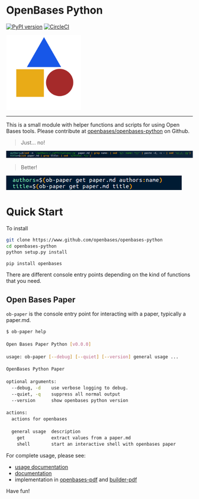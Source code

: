 # OpenBases Python

[![PyPI version](https://badge.fury.io/py/openbases.svg)](https://badge.fury.io/py/openbases)
[![CircleCI](https://circleci.com/gh/openbases/openbases-python.svg?style=svg)](https://circleci.com/gh/openbases/openbases-python)

<a target="_blank" rel="noopener noreferrer" href="https://github.com/openbases/openbases-python/raw/master/docs/img/logo.png"><img src="https://github.com/openbases/openbases-python/raw/master/docs/img/logo.png" alt="docs/img/logo.png" style="max-width:40%;"></a>


-------------------------------------------------------------------------------

This is a small module with helper functions and scripts for using Open Bases tools. 
Please contribute at [openbases/openbases-python](https://www.github.com/openbases/openbases-python) on
Github.

> Just... no!

![docs/img/before.png](https://github.com/openbases/openbases-python/raw/master/docs/img/before.png)

> Better!

![docs/img/upgrade.png](https://github.com/openbases/openbases-python/raw/master/docs/img/upgrade.png)

# Quick Start

To install

```bash
git clone https://www.github.com/openbases/openbases-python
cd openbases-python
python setup.py install
```
```
pip install openbases
```

There are different console entry points depending on the kind of functions that you need.

## Open Bases Paper

`ob-paper` is the console entry point for interacting with a paper, typically a paper.md.

```bash
$ ob-paper help

Open Bases Paper Python [v0.0.0]

usage: ob-paper [--debug] [--quiet] [--version] general usage ...

OpenBases Python Paper

optional arguments:
  --debug, -d    use verbose logging to debug.
  --quiet, -q    suppress all normal output
  --version      show openbases python version

actions:
  actions for openbases

  general usage  description
    get          extract values from a paper.md
    shell        start an interactive shell with openbases paper
```

For complete usage, please see:

 - [usage documentation](https://openbases.github.io/openbases-python/html/usage.html) 
 - [documentation](https://openbases.github.io/openbases-python/)
 - implementation in [openbases-pdf](https://www.github.com/openbases/openbases-pdf/) and [builder-pdf](https://www.github.com/openbases/builder-pdf/)

Have fun!

